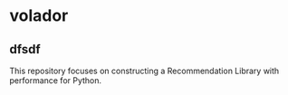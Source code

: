 volador
=======
dfsdf
-------

This repository focuses on constructing a Recommendation Library with performance for Python.